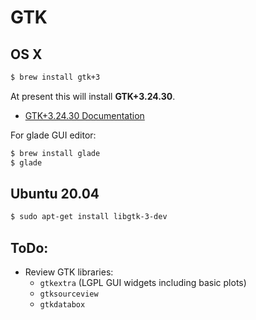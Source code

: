 # GTK

## OS X

```bash
$ brew install gtk+3
```

At present this will install **GTK+3.24.30**.

- [GTK+3.24.30 Documentation](https://gjs-docs.gnome.org/gtk30/)

For glade GUI editor:

```bash
$ brew install glade
$ glade
```

## Ubuntu 20.04

```bash
$ sudo apt-get install libgtk-3-dev
```

## ToDo:

- Review GTK libraries:
  - `gtkextra` (LGPL GUI widgets including basic plots)
  - `gtksourceview`
  - `gtkdatabox`
